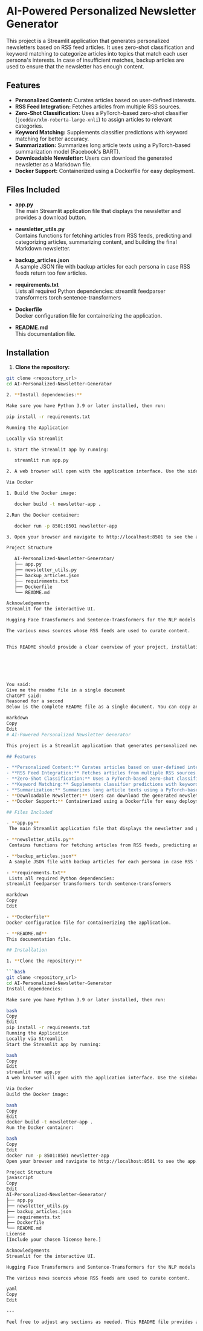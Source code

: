 # AI-Powered Personalized Newsletter Generator

This project is a Streamlit application that generates personalized newsletters based on RSS feed articles. It uses zero-shot classification and keyword matching to categorize articles into topics that match each user persona's interests. In case of insufficient matches, backup articles are used to ensure that the newsletter has enough content.

## Features

- **Personalized Content:** Curates articles based on user-defined interests.
- **RSS Feed Integration:** Fetches articles from multiple RSS sources.
- **Zero-Shot Classification:** Uses a PyTorch-based zero-shot classifier (`joeddav/xlm-roberta-large-xnli`) to assign articles to relevant categories.
- **Keyword Matching:** Supplements classifier predictions with keyword matching for better accuracy.
- **Summarization:** Summarizes long article texts using a PyTorch-based summarization model (Facebook's BART).
- **Downloadable Newsletter:** Users can download the generated newsletter as a Markdown file.
- **Docker Support:** Containerized using a Dockerfile for easy deployment.

## Files Included

- **app.py**  
  The main Streamlit application file that displays the newsletter and provides a download button.

- **newsletter_utils.py**  
  Contains functions for fetching articles from RSS feeds, predicting and categorizing articles, summarizing content, and building the final Markdown newsletter.

- **backup_articles.json**  
  A sample JSON file with backup articles for each persona in case RSS feeds return too few articles.

- **requirements.txt**  
  Lists all required Python dependencies:
    streamlit 
    feedparser 
    transformers 
    torch 
    sentence-transformers

- **Dockerfile**  
Docker configuration file for containerizing the application.

- **README.md**  
This documentation file.

## Installation

1. **Clone the repository:**

 ```bash
 git clone <repository_url>
 cd AI-Personalized-Newsletter-Generator
 
2. **Install dependencies:**

Make sure you have Python 3.9 or later installed, then run:

pip install -r requirements.txt

Running the Application

Locally via Streamlit

1. Start the Streamlit app by running:

    streamlit run app.py

2. A web browser will open with the application interface. Use the sidebar to select a user persona and view the personalized newsletter. You can also download the newsletter as a Markdown file.

Via Docker

1. Build the Docker image:

    docker build -t newsletter-app .

2.Run the Docker container:

    docker run -p 8501:8501 newsletter-app

3. Open your browser and navigate to http://localhost:8501 to see the app.

Project Structure

    AI-Personalized-Newsletter-Generator/
    ├── app.py
    ├── newsletter_utils.py
    ├── backup_articles.json
    ├── requirements.txt
    ├── Dockerfile
    └── README.md

Acknowledgements
Streamlit for the interactive UI.

Hugging Face Transformers and Sentence-Transformers for the NLP models.

The various news sources whose RSS feeds are used to curate content.


This README should provide a clear overview of your project, installation steps, and usage instructions. Feel free to modify or extend it as needed!






You said:
Give me the readme file in a single document
ChatGPT said:
Reasoned for a second
Below is the complete README file as a single document. You can copy and save it as README.md.

markdown
Copy
Edit
# AI-Powered Personalized Newsletter Generator

This project is a Streamlit application that generates personalized newsletters based on RSS feed articles. It uses zero-shot classification and keyword matching to categorize articles into topics that match each user persona's interests. In case of insufficient matches, backup articles are used to ensure that the newsletter has enough content.

## Features

- **Personalized Content:** Curates articles based on user-defined interests.
- **RSS Feed Integration:** Fetches articles from multiple RSS sources.
- **Zero-Shot Classification:** Uses a PyTorch-based zero-shot classifier (`joeddav/xlm-roberta-large-xnli`) to assign articles to relevant categories.
- **Keyword Matching:** Supplements classifier predictions with keyword matching for better accuracy.
- **Summarization:** Summarizes long article texts using a PyTorch-based summarization model (Facebook's BART).
- **Downloadable Newsletter:** Users can download the generated newsletter as a Markdown file.
- **Docker Support:** Containerized using a Dockerfile for easy deployment.

## Files Included

- **app.py**  
  The main Streamlit application file that displays the newsletter and provides a download button.

- **newsletter_utils.py**  
  Contains functions for fetching articles from RSS feeds, predicting and categorizing articles, summarizing content, and building the final Markdown newsletter.

- **backup_articles.json**  
  A sample JSON file with backup articles for each persona in case RSS feeds return too few articles.

- **requirements.txt**  
  Lists all required Python dependencies:
streamlit feedparser transformers torch sentence-transformers

markdown
Copy
Edit

- **Dockerfile**  
Docker configuration file for containerizing the application.

- **README.md**  
This documentation file.

## Installation

1. **Clone the repository:**

 ```bash
 git clone <repository_url>
 cd AI-Personalized-Newsletter-Generator
Install dependencies:

Make sure you have Python 3.9 or later installed, then run:

bash
Copy
Edit
pip install -r requirements.txt
Running the Application
Locally via Streamlit
Start the Streamlit app by running:

bash
Copy
Edit
streamlit run app.py
A web browser will open with the application interface. Use the sidebar to select a user persona and view the personalized newsletter. You can also download the newsletter as a Markdown file.

Via Docker
Build the Docker image:

bash
Copy
Edit
docker build -t newsletter-app .
Run the Docker container:

bash
Copy
Edit
docker run -p 8501:8501 newsletter-app
Open your browser and navigate to http://localhost:8501 to see the app.

Project Structure
javascript
Copy
Edit
AI-Personalized-Newsletter-Generator/
├── app.py
├── newsletter_utils.py
├── backup_articles.json
├── requirements.txt
├── Dockerfile
└── README.md
License
[Include your chosen license here.]

Acknowledgements
Streamlit for the interactive UI.

Hugging Face Transformers and Sentence-Transformers for the NLP models.

The various news sources whose RSS feeds are used to curate content.

yaml
Copy
Edit

---

Feel free to adjust any sections as needed. This README file provides a complete overview, installation instructions, and usage guidelines for your project.










